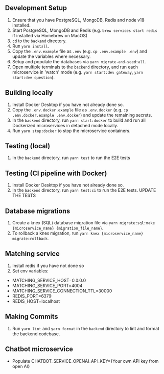 ## Development Setup

1. Ensure that you have PostgreSQL, MongoDB, Redis and node v18 installed.
1. Start PostgreSQL, MongoDB and Redis (e.g. `brew services start redis` if installed via Homebrew on MacOS)
1. `cd` to the `backend` directory.
1. Run `yarn install`.
1. Copy the `.env.example` file as `.env` (e.g. `cp .env.example .env`) and update the variables where necessary.
1. Setup and populate the databases via `yarn migrate-and-seed:all`.
1. Open multiple terminals to the `backend` directory, and run each microservice in 'watch' mode (e.g. `yarn start:dev gateway`, `yarn start:dev question`).

## Building locally

1. Install Docker Desktop if you have not already done so.
1. Copy the `.env.docker.example` file as `.env.docker` (e.g. `cp .env.docker.example .env.docker`) and update the remaining secrets.
1. In the `backend` directory, run `yarn start:docker` to build and run all Dockerized microservices in detached mode locally.
1. Run `yarn stop:docker` to stop the microservice containers.

## Testing (local)

1. In the `backend` directory, run `yarn test` to run the E2E tests

## Testing (CI pipeline with Docker)

1. Install Docker Desktop if you have not already done so.
1. In the `backend` directory, run `yarn test:ci` to run the E2E tests.
   UPDATE THE TESTS

## Database migrations

1. Create a knex (SQL) database migration file via `yarn migrate:sql:make {microservice_name} {migration_file_name}`.
1. To rollback a knex migration, run `yarn knex {microservice_name} migrate:rollback`.

## Matching service

1. Install redis if you have not done so
1. Set env variables:

- MATCHING_SERVICE_HOST=0.0.0.0
- MATCHING_SERVICE_PORT=4004
- MATCHING_SERVICE_CONNECTION_TTL=30000
- REDIS_PORT=6379
- REDIS_HOST=localhost

## Making Commits

1. Run `yarn lint` and `yarn format` in the `backend` directory to lint and format the backend codebase.

## Chatbot microservice

- Populate CHATBOT_SERVICE_OPENAI_API_KEY={Your own API key from open AI}
